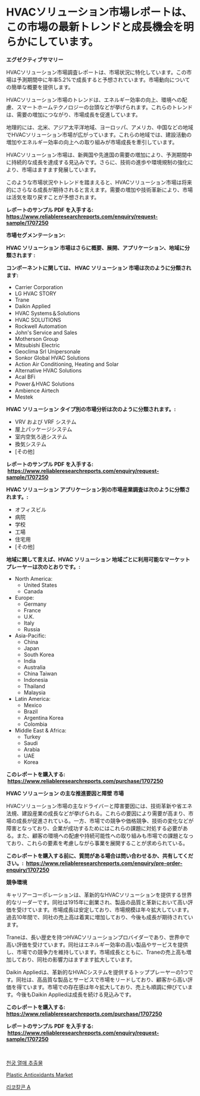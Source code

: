 <p><h1>HVACソリューション市場レポートは、この市場の最新トレンドと成長機会を明らかにしています。</h1></p><p><strong>エグゼクティブサマリー</strong></p>
<p><p>HVACソリューション市場調査レポートは、市場状況に特化しています。この市場は予測期間中に年率5.2%で成長すると予想されています。市場動向についての簡単な概要を提供します。</p><p>HVACソリューション市場のトレンドは、エネルギー効率の向上、環境への配慮、スマートホームテクノロジーの台頭などが挙げられます。これらのトレンドは、需要の増加につながり、市場成長を促進しています。</p><p>地理的には、北米、アジア太平洋地域、ヨーロッパ、アメリカ、中国などの地域でHVACソリューション市場が広がっています。これらの地域では、建設活動の増加やエネルギー効率の向上への取り組みが市場成長を牽引しています。</p><p>HVACソリューション市場は、新興国や先進国の需要の増加により、予測期間中に持続的な成長を達成する見込みです。さらに、技術の進歩や環境規制の強化により、市場はますます発展しています。</p><p>このような市場状況やトレンドを踏まえると、HVACソリューション市場は将来的にさらなる成長が期待されると言えます。需要の増加や技術革新により、市場は活気を取り戻すことが予想されます。</p></p>
<p><strong>レポートのサンプル PDF を入手する: <a href="https://www.reliableresearchreports.com/enquiry/request-sample/1707250">https://www.reliableresearchreports.com/enquiry/request-sample/1707250</a></strong></p>
<p><strong>市場セグメンテーション:</strong></p>
<p><strong> HVAC ソリューション 市場はさらに概要、展開、アプリケーション、地域に分類されます :</strong></p>
<p><strong>コンポーネントに関しては、 HVAC ソリューション 市場は次のように分類されます: &nbsp;</strong></p>
<p><ul><li>Carrier Corporation</li><li>LG HVAC STORY</li><li>Trane</li><li>Daikin Applied</li><li>HVAC Systems＆Solutions</li><li>HVAC SOLUTIONS</li><li>Rockwell Automation</li><li>John's Service and Sales</li><li>Motherson Group</li><li>Mitsubishi Electric</li><li>Geoclima Srl Unipersonale</li><li>Sonkor Global HVAC Solutions</li><li>Action Air Conditioning, Heating and Solar</li><li>Alternative HVAC Solutions</li><li>Acal BFi</li><li>Power＆HVAC Solutions</li><li>Ambience Airtech</li><li>Mestek</li></ul></p>
<p><strong> HVAC ソリューション タイプ別の市場分析は次のように分類されます。:</strong></p>
<p><ul><li>VRV および VRF システム</li><li>屋上パッケージシステム</li><li>室内空気ろ過システム</li><li>換気システム</li><li>[その他]</li></ul></p>
<p><strong>レポートのサンプル PDF を入手する: &nbsp;<a href="https://www.reliableresearchreports.com/enquiry/request-sample/1707250">https://www.reliableresearchreports.com/enquiry/request-sample/1707250</a></strong></p>
<p><strong> HVAC ソリューション アプリケーション別の市場産業調査は次のように分類されます。:</strong></p>
<p><ul><li>オフィスビル</li><li>病院</li><li>学校</li><li>工場</li><li>住宅用</li><li>[その他]</li></ul></p>
<p><strong>地域に関して言えば、HVAC ソリューション 地域ごとに利用可能なマーケットプレーヤーは次のとおりです。:</strong></p>
<p><ul>
    <li>
        North America:
        <ul>
            <li>United States</li>
            <li>Canada</li>
        </ul>
    </li>
    <li>
        Europe:
        <ul>
            <li>Germany</li>
            <li>France</li>
            <li>U.K.</li>
            <li>Italy</li>
            <li>Russia</li>
        </ul>
    </li>
    <li>
        Asia-Pacific:
        <ul>
            <li>China</li>
            <li>Japan</li>
            <li>South Korea</li>
            <li>India</li>
            <li>Australia</li>
            <li>China Taiwan</li>
            <li>Indonesia</li>
            <li>Thailand</li>
            <li>Malaysia</li>
        </ul>
    </li>
    <li>
        Latin America:
        <ul>
            <li>Mexico</li>
            <li>Brazil</li>
            <li>Argentina Korea</li>
            <li>Colombia</li>
        </ul>
    </li>
    <li>
        Middle East & Africa:
        <ul>
            <li>Turkey</li>
            <li>Saudi</li>
            <li>Arabia</li>
            <li>UAE</li>
            <li>Korea</li>
        </ul>
    </li>
    </ul></p>
<p><strong>このレポートを購入する: &nbsp;<a href="https://www.reliableresearchreports.com/purchase/1707250">https://www.reliableresearchreports.com/purchase/1707250</a></strong></p>
<p><strong>HVAC ソリューション の主な推進要因と障壁 市場</strong></p>
<p><p>HVACソリューション市場の主なドライバーと障害要因には、技術革新や省エネ法規、建設産業の成長などが挙げられる。これらの要因により需要が高まり、市場の成長が促進されている。一方、市場での競争や価格競争、技術の変化などが障害となっており、企業が成功するためにはこれらの課題に対処する必要がある。また、顧客の環境への配慮や持続可能性への取り組みも市場での課題となっており、これらの要素を考慮しながら事業を展開することが求められている。</p></p>
<p><strong>このレポートを購入する前に、質問がある場合は問い合わせるか、共有してください。:&nbsp; <a href="https://www.reliableresearchreports.com/enquiry/pre-order-enquiry/1707250">https://www.reliableresearchreports.com/enquiry/pre-order-enquiry/1707250</a></strong></p>
<p><strong>競争環境</strong></p>
<p><p>キャリアーコーポレーションは、革新的なHVACソリューションを提供する世界的なリーダーです。同社は1915年に創業され、製品の品質と革新において高い評価を受けています。市場成長は安定しており、市場規模は年々拡大しています。過去10年間で、同社の売上高は着実に増加しており、今後も成長が期待されています。</p><p>Traneは、長い歴史を持つHVACソリューションプロバイダーであり、世界中で高い評価を受けています。同社はエネルギー効率の高い製品やサービスを提供し、市場での競争力を維持しています。市場成長とともに、Traneの売上高も増加しており、同社の影響力はますます拡大しています。</p><p>Daikin Appliedは、革新的なHVACシステムを提供するトッププレーヤーの1つです。同社は、高品質な製品とサービスで市場をリードしており、顧客から高い評価を得ています。市場での存在感は年々拡大しており、売上も順調に伸びています。今後もDaikin Appliedは成長を続ける見込みです。</p></p>
<p><strong>このレポートを購入する: &nbsp; <a href="https://www.reliableresearchreports.com/purchase/1707250">https://www.reliableresearchreports.com/purchase/1707250</a></strong></p>
<p><strong>レポートのサンプル PDF を入手する: &nbsp;<a href="https://www.reliableresearchreports.com/enquiry/request-sample/1707250">https://www.reliableresearchreports.com/enquiry/request-sample/1707250</a></strong><strong></strong></p>
<p>&nbsp;</p>
<p><p><a href="https://github.com/Elenrrera7685/Market-Research-Report-List-1/blob/main/49993576805.md">천궁 열매 추출물</a></p><p><a href="https://invited-way-688.notion.site/Plastic-Antioxidants-Market-Analysis-and-Market-Size-Global-Industry-Overview-Market-Segmentation--49de42ea306b4b409d21fdee3f860d35">Plastic Antioxidants Market</a></p><p><a href="https://github.com/sammyUltyylrich9067856/Market-Research-Report-List-1/blob/main/62321606806.md">리코칼콘 A</a></p></p>